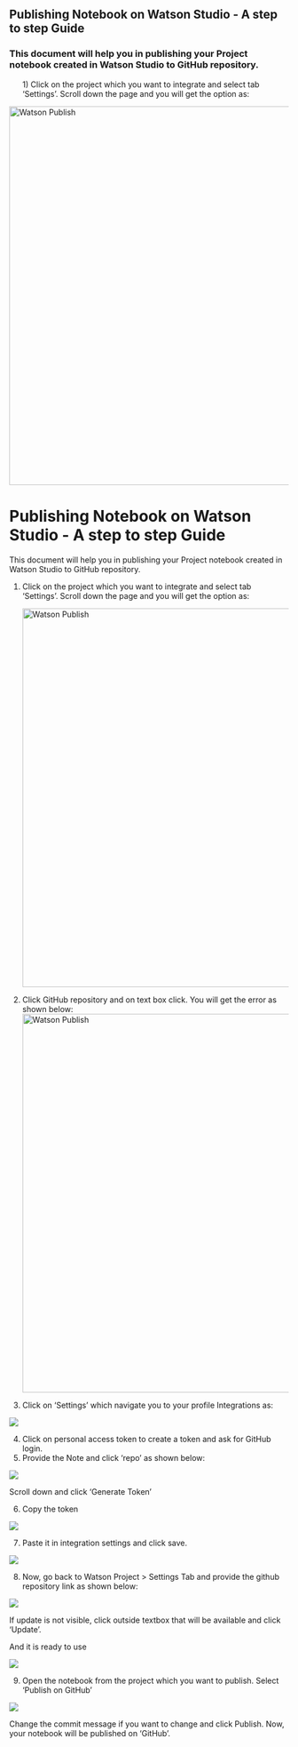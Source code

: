 ## Publishing Notebook on Watson Studio - A step to step Guide

<h3>This document will help you in publishing your Project notebook created in Watson Studio to GitHub repository.</h3>

<ol>1) Click on the project which you want to integrate and select tab ‘Settings’. Scroll down the page and you will get the option as:</ol>

<img class="aligncenter" style="max-width: 100%;"
            title="Watson Publish" src="https://user-images.githubusercontent.com/25001852/84366824-ff2f1d80-abf0-11ea-9553-fce91b34637c.png" width="682"/>
 

            

# Publishing Notebook on Watson Studio - A step to step Guide

This document will help you in publishing your Project notebook created in Watson Studio to GitHub repository.

 1. Click on the project which you want to integrate and select tab
    ‘Settings’. Scroll down the page and you will get the option as:
    
    <img class="aligncenter" style="max-width: 100%;"
            title="Watson Publish" src="https://user-images.githubusercontent.com/25001852/84366824-ff2f1d80-abf0-11ea-9553-fce91b34637c.png" width="682"/>

2.	Click GitHub repository and on text box click. You will get the error as shown below:
<img class="aligncenter" style="max-width: 100%;"
            title="Watson Publish" src="https://user-images.githubusercontent.com/25001852/84371794-d199a280-abf7-11ea-8237-f6604486fe80.png" width="682"/>

3.	Click on ‘Settings’ which navigate you to your profile Integrations as:
<image src="https://user-images.githubusercontent.com/25001852/84371824-e0805500-abf7-11ea-880a-b3b4f2a1c7d4.png"> 

4.	Click on personal access token to create a token and ask for GitHub login.
5.	Provide the Note and click ‘repo’ as shown below:</ol>
<image src="https://user-images.githubusercontent.com/25001852/84371860-ed9d4400-abf7-11ea-8fc1-34aa4f764b63.png">

<p>Scroll down and click ‘Generate Token’<p>

6.	Copy the token
<image src="https://user-images.githubusercontent.com/25001852/84371908-fc83f680-abf7-11ea-9f13-e7f74b959243.png">

7.	Paste it in integration settings and click save.
<image src="https://user-images.githubusercontent.com/25001852/84372006-21786980-abf8-11ea-9b1e-dba0c0e0fa95.png">
 
8.	Now, go back to Watson Project > Settings Tab and provide the github repository link as shown below:
<image src="https://user-images.githubusercontent.com/25001852/84372073-394fed80-abf8-11ea-90c2-ad0f7ed29210.png">

<p>If update is not visible, click outside textbox that will be available and click ‘Update’.</p>
<p>And it is ready to use</p>
<image src="https://user-images.githubusercontent.com/25001852/84372144-4f5dae00-abf8-11ea-808c-b610023595c3.png">

9.	Open the notebook from the project which you want to publish. Select ‘Publish on GitHub’
<image src="https://user-images.githubusercontent.com/25001852/84372189-5f758d80-abf8-11ea-9e27-fb3624ccb7d2.png">
 
<p>Change the commit message if you want to change and click Publish. Now, your notebook will be published on ‘GitHub’.</p>
